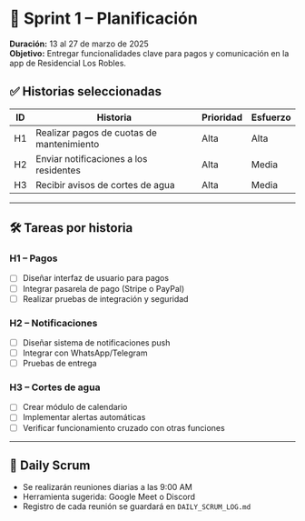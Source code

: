 # 📅 Sprint 1 – Planificación

**Duración:** 13 al 27 de marzo de 2025  
**Objetivo:** Entregar funcionalidades clave para pagos y comunicación en la app de Residencial Los Robles.

## ✅ Historias seleccionadas

| ID  | Historia | Prioridad | Esfuerzo |
|-----|----------|-----------|----------|
| H1  | Realizar pagos de cuotas de mantenimiento | Alta | Alta |
| H2  | Enviar notificaciones a los residentes     | Alta | Media |
| H3  | Recibir avisos de cortes de agua           | Alta | Media |

---

## 🛠 Tareas por historia

### H1 – Pagos
- [ ] Diseñar interfaz de usuario para pagos
- [ ] Integrar pasarela de pago (Stripe o PayPal)
- [ ] Realizar pruebas de integración y seguridad

### H2 – Notificaciones
- [ ] Diseñar sistema de notificaciones push
- [ ] Integrar con WhatsApp/Telegram
- [ ] Pruebas de entrega

### H3 – Cortes de agua
- [ ] Crear módulo de calendario
- [ ] Implementar alertas automáticas
- [ ] Verificar funcionamiento cruzado con otras funciones

---

## 👥 Daily Scrum

- Se realizarán reuniones diarias a las 9:00 AM
- Herramienta sugerida: Google Meet o Discord
- Registro de cada reunión se guardará en `DAILY_SCRUM_LOG.md`
